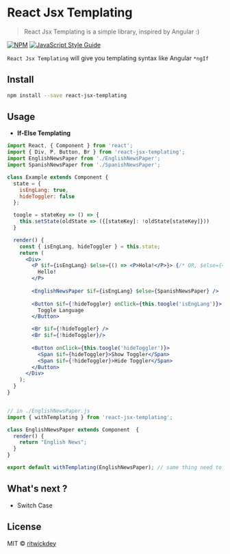 # React Jsx Templating

> React Jsx Templating is a simple library, inspired by Angular :)

[![NPM](https://img.shields.io/npm/v/react-jsx-templating.svg)](https://www.npmjs.com/package/react-jsx-templating) [![JavaScript Style Guide](https://img.shields.io/badge/code_style-standard-brightgreen.svg)](https://standardjs.com)

`React Jsx Templating` will give you templating syntax like Angular `*ngIf`

## Install

```bash
npm install --save react-jsx-templating
```

## Usage

- **If-Else Templating**

```jsx
import React, { Component } from 'react';
import { Div, P, Button, Br } from 'react-jsx-templating';
import EnglishNewsPaper from './EnglishNewsPaper';
import SpanishNewsPaper from './SpanishNewsPaper';

class Example extends Component {
  state = {
    isEngLang: true,
    hideToggler: false
  };

  toogle = stateKey => () => {
    this.setState(oldState => ({[stateKey]: !oldState[stateKey]}))
  }

  render() {
    const { isEngLang, hideToggler } = this.state;
    return ( 
      <Div>
        <P $if={isEngLang} $else={() => <P>Hola!</P>}> {/* OR, $else={<P>Hola!</P>} */}
          Hello!
        </P>
      
        <EnglishNewsPaper $if={isEngLang} $else={SpanishNewsPaper} />  {/* NOTE, $else={Component} */}
      
        <Button $if={!hideToggler} onClick={this.toogle('isEngLang')}>
          Toggle Language
        </Button>

        <Br $if={!hideToggler} />
        <Br $if={!hideToggler}/>
        
        <Button onClick={this.toogle('hideToggler')}>
          <Span $if={hideToggler}>Show Toggler</Span>
          <Span $if={!hideToggler}>Hide Toggler</Span>
        </Button>
      </Div>
    );
  }
}

```

```jsx

// in ./EnglishNewsPaper.js
import { withTemplating } from 'react-jsx-templating';

class EnglishNewsPaper extends Component  {
  render() {
    return "English News";
  }
}

export default withTemplating(EnglishNewsPaper); // same thing need to be done in `SpanishNewsPaper` component. I'm not repeating, but you got the point.

```


## What's next ?

- Switch Case

## License

MIT © [ritwickdey](https://github.com/ritwickdey)
